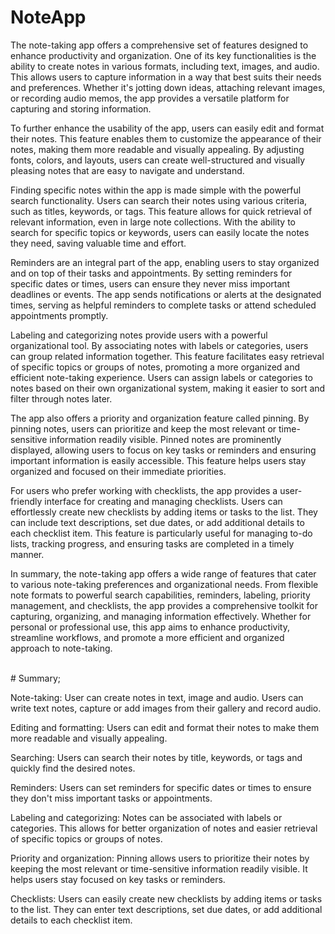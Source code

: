 # NoteApp
The note-taking app offers a comprehensive set of features designed to enhance productivity and organization. One of its key functionalities is the ability to create notes in various formats, including text, images, and audio. This allows users to capture information in a way that best suits their needs and preferences. Whether it's jotting down ideas, attaching relevant images, or recording audio memos, the app provides a versatile platform for capturing and storing information.

To further enhance the usability of the app, users can easily edit and format their notes. This feature enables them to customize the appearance of their notes, making them more readable and visually appealing. By adjusting fonts, colors, and layouts, users can create well-structured and visually pleasing notes that are easy to navigate and understand.

Finding specific notes within the app is made simple with the powerful search functionality. Users can search their notes using various criteria, such as titles, keywords, or tags. This feature allows for quick retrieval of relevant information, even in large note collections. With the ability to search for specific topics or keywords, users can easily locate the notes they need, saving valuable time and effort.

Reminders are an integral part of the app, enabling users to stay organized and on top of their tasks and appointments. By setting reminders for specific dates or times, users can ensure they never miss important deadlines or events. The app sends notifications or alerts at the designated times, serving as helpful reminders to complete tasks or attend scheduled appointments promptly.

Labeling and categorizing notes provide users with a powerful organizational tool. By associating notes with labels or categories, users can group related information together. This feature facilitates easy retrieval of specific topics or groups of notes, promoting a more organized and efficient note-taking experience. Users can assign labels or categories to notes based on their own organizational system, making it easier to sort and filter through notes later.

The app also offers a priority and organization feature called pinning. By pinning notes, users can prioritize and keep the most relevant or time-sensitive information readily visible. Pinned notes are prominently displayed, allowing users to focus on key tasks or reminders and ensuring important information is easily accessible. This feature helps users stay organized and focused on their immediate priorities.

For users who prefer working with checklists, the app provides a user-friendly interface for creating and managing checklists. Users can effortlessly create new checklists by adding items or tasks to the list. They can include text descriptions, set due dates, or add additional details to each checklist item. This feature is particularly useful for managing to-do lists, tracking progress, and ensuring tasks are completed in a timely manner.

In summary, the note-taking app offers a wide range of features that cater to various note-taking preferences and organizational needs. From flexible note formats to powerful search capabilities, reminders, labeling, priority management, and checklists, the app provides a comprehensive toolkit for capturing, organizing, and managing information effectively. Whether for personal or professional use, this app aims to enhance productivity, streamline workflows, and promote a more efficient and organized approach to note-taking.


<br>
# Summary;

Note-taking: User can create notes in text, image and audio. Users can write text notes, capture or add images from their gallery and record audio.

Editing and formatting: Users can edit and format their notes to make them more readable and visually appealing.

Searching: Users can search their notes by title, keywords, or tags and quickly find the desired notes.

Reminders: Users can set reminders for specific dates or times to ensure they don't miss important tasks or appointments.

Labeling and categorizing: Notes can be associated with labels or categories. This allows for better organization of notes and easier retrieval of specific topics or groups of notes.

Priority and organization: Pinning allows users to prioritize their notes by keeping the most relevant or time-sensitive information readily visible. It helps users stay focused on key tasks or reminders.

Checklists: Users can easily create new checklists by adding items or tasks to the list. They can enter text descriptions, set due dates, or add additional details to each checklist item.
